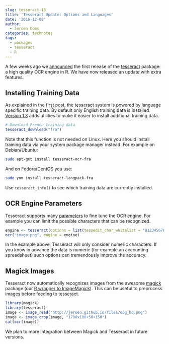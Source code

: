 ```yaml
---
slug: tesseract-13
title: 'Tesseract Update: Options and Languages'
date: '2016-12-08'
author:
  - Jeroen Ooms
categories: technotes
tags:
  - packages
  - tesseract
  - R
---
```


A few weeks ago we [announced](/blog/2016/11/16/tesseract) the first release of the [tesseract](https://cran.r-project.org/web/packages/tesseract/index.html) package: a high quality OCR engine in R. We have now released an update with extra features.

## Installing Training Data

As explained in the [first post](/blog/2016/11/16/tesseract), the tesseract system is powered by language specific training data. By default only English training data is installed. [Version 1.3](https://cran.r-project.org/web/packages/tesseract/index.html) adds utilities to make it easier to install additional training data.

```r
# Download French training data
tesseract_download("fra")
```

Note that this function is not needed on Linux. Here you should install training data via your system package manager instead. For example on Debian/Ubuntu:

```sh
sudo apt-get install tesseract-ocr-fra
```

And on Fedora/CentOS you use:

```sh
sudo yum install tesseract-langpack-fra
```

Use `tesseract_info()` to see which training data are currently installed.

## OCR Engine Parameters

Tesseract supports many [parameters](http://www.sk-spell.sk.cx/tesseract-ocr-parameters-in-302-version) to fine tune the OCR engine. For example you can limit the possible characters that can be recognized.

```r
engine <- tesseract(options = list(tessedit_char_whitelist = "0123456789"))
ocr("image.png", engine = engine)
```

In the example above, Tesseract will only consider numeric characters. If you know in advance the data is numeric (for example an accounting spreadsheet) such options can tremendously improve the accuracy.


## Magick Images

Tesseract now automatically recognizes images from the awesome [magick](https://cran.r-project.org/web/packages/magick/index.html) package (our [R wrapper to ImageMagick](/blog/2016/08/23/z-magick-release)). This can be useful to preprocess images before feeding to tesseract.

```r
library(magick)
library(tesseract)
image <- image_read("http://jeroen.github.io/files/dog_hq.png")
image <- image_crop(image, "1700x100+50+150")
cat(ocr(image))
```

We plan to more integration between Magick and Tesseract in future versions.
